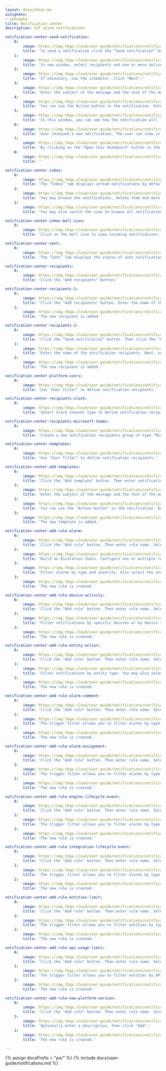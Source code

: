```yaml
---
layout: docwithnav-pe
assignees:
- ashvayka
title: Notification center
description: IoT alarm notifications

notification-center-send-notification:
    0:
        image: https://img.tbqa.cloud/user-guide/notifications/notification-center-send-notification-1-pe.png
        title: 'To send a notification click the “Send notification” button in the upper right corner of the notification page;'
    1:
        image: https://img.tbqa.cloud/user-guide/notifications/notification-center-send-notification-2-pe.png
        title: 'In new window, select recipients and one or more delivery methods. In this example, let`s consider the Web delivery method;'
    2:
        image: https://img.tbqa.cloud/user-guide/notifications/notification-center-send-notification-3-pe.png
        title: 'If necessary, use the scheduler. Click "Next";'
    3:
        image: https://img.tbqa.cloud/user-guide/notifications/notification-center-send-notification-4-pe.png
        title: 'Enter the subject of the message and the text of the message;'
    4:
        image: https://img.tbqa.cloud/user-guide/notifications/notification-center-send-notification-5-pe.png
        title: 'You can use the Action button in the notification. Enter the button text, select the action type ("Open dashboard" or "Open URL link") and specify the URL link or dashboard that should open when the button is clicked. You can also display the icon in the notification and set its color. Click "Next";'
    5:
        image: https://img.tbqa.cloud/user-guide/notifications/notification-center-send-notification-6-pe.png
        title: 'In this window, you can see how the notification will look and also view the list of notification recipients. Click "Send";'
    6:
        image: https://img.tbqa.cloud/user-guide/notifications/notification-center-send-notification-7-pe.png
        title: 'User received a new notification. The user can view it by clicking on the bell icon in the upper right corner of the screen or in the Notification center page;'
    7:
        image: https://img.tbqa.cloud/user-guide/notifications/notification-center-send-notification-9-pe.png
        title: 'By clicking on the "Open this dashboard" button in the message, the user will open the dashboard window.'
    8:
        image: https://img.tbqa.cloud/user-guide/notifications/notification-center-send-notification-10-pe.png
        title: ''

notification-center-inbox:
    0:
        image: https://img.tbqa.cloud/user-guide/notifications/notification-center-inbox-1-pe.png
        title: 'The “Inbox” tab displays unread notifications by default;'
    1:
        image: https://img.tbqa.cloud/user-guide/notifications/notification-center-inbox-2-pe.png
        title: 'You may browse the notifications, delete them and mark them as read;'
    2:
        image: https://img.tbqa.cloud/user-guide/notifications/notification-center-inbox-3-pe.png
        title: 'You may also switch the view to browse all notifications.'

notification-center-inbox-bell-icon:
    0:
        image: https://img.tbqa.cloud/user-guide/notifications/notification-inbox-bell-icon-1-pe.png
        title: 'Click on the bell icon to view incoming notifications.'

notification-center-sent:
    0:
        image: https://img.tbqa.cloud/user-guide/notifications/notification-center-sent-1-pe.png
        title: 'The “Sent” tab displays the status of sent notifications. You may use the "Notify again" button to copy an existing notification and send it again.'

notification-center-recipients:
    0:
        image: https://img.tbqa.cloud/user-guide/notifications/notification-center-recipients-1-pe.png
        title: 'Click the "Add recipients" button;'

notification-center-recipients-1:
    0:
        image: https://img.tbqa.cloud/user-guide/notifications/notification-center-recipients-2-pe.png
        title: 'Click the "Add recipients" button. Enter the name of the notification recipients. Next, select one of the three types of recipients: platform users, Microsoft Teams and Slack entities. From the "User filter" list, select who you want to send messages or notifications to. Click "Add";'
    1:
        image: https://img.tbqa.cloud/user-guide/notifications/notification-center-recipients-3-pe.png
        title: 'The new recipient is added.'

notification-center-recipients-2:
    0:
        image: https://img.tbqa.cloud/user-guide/notifications/notification-center-recipients-4-pe.png
        title: 'Click the “Send notification” button. Then click the "Create new" button;'
    1:
        image: https://img.tbqa.cloud/user-guide/notifications/notification-center-recipients-5-pe.png
        title: 'Enter the name of the notification recipients. Next, select one of the three types of recipients: platform users, Microsoft Teams and Slack entities. From the "User filter" list, select who you want to send messages or notifications to. Click "Add";'
    2:
        image: https://img.tbqa.cloud/user-guide/notifications/notification-center-recipients-6-pe.png
        title: 'The new recipient is added.'

notification-center-platform-users:
    0:
        image: https://img.tbqa.cloud/user-guide/notifications/notification-center-recipients-list-1-pe.png
        title: 'Use "User filter" to define notification recipients.'

notification-center-recipients-slack:
    0:
        image: https://img.tbqa.cloud/user-guide/notifications/notification-center-recipients-slack-1-pe.png
        title: 'Select Slack channel type to define notification recipients.'

notification-center-recipients-microsoft-teams:
    0:
        image: https://img.tbqa.cloud/user-guide/notifications/notification-center-recipients-microsoft-teams-1-pe.png
        title: 'Create a new notification recipients group of type "Microsoft Teams" enter webhook URL and channel name.'

notification-center-templates:
    0:
        image: https://img.tbqa.cloud/user-guide/notifications/notification-center-templates-1-pe.png
        title: 'Use "User filter" to define notification recipients.'

notification-center-add-templates:
    0:
        image: https://img.tbqa.cloud/user-guide/notifications/notification-center-add-templates-1-pe.png
        title: 'Click the "Add template" button. Then enter notification template name and type. Select one or more delivery methods. In this example, let’s consider the Web delivery method. Click "Next";'
    1:
        image: https://img.tbqa.cloud/user-guide/notifications/notification-center-add-templates-2-pe.png
        title: 'Enter the subject of the message and the text of the message;'
    2:
        image: https://img.tbqa.cloud/user-guide/notifications/notification-center-add-templates-3-pe.png
        title: 'You can use the "Action button" in the notification. Enter the button text, select the action type ("Open dashboard" or "Open URL link") and specify the URL link or dashboard that should open when the button is clicked. You can also display the icon in the notification and set its color. Click "Next";'
    3:
        image: https://img.tbqa.cloud/user-guide/notifications/notification-center-add-templates-4-pe.png
        title: 'The new template is added.'

notification-center-add-rule-alarm:
    0:
        image: https://img.tbqa.cloud/user-guide/notifications/notification-center-add-rule-alarm-1-pe.png
        title: 'Сlick the "Add rule" button. Then enter rule name. Select trigger - Alarm. Then, select template from the list or create your own;'
    1:
        image: https://img.tbqa.cloud/user-guide/notifications/notification-center-add-rule-alarm-2-pe.png
        title: 'Build an Escalation chain. Configure one or multiple recipients of the notification. Also configure alarm statuses, which will stop the escalation chain Click "Next";'
    2:
        image: https://img.tbqa.cloud/user-guide/notifications/notification-center-add-rule-alarm-3-pe.png
        title: 'Filter alarms by type and severity. Also select the event types that will trigger notification. Click "Add";'
    3:
        image: https://img.tbqa.cloud/user-guide/notifications/notification-center-add-rule-alarm-4-pe.png
        title: 'The new rule is created.'

notification-center-add-rule-device-activity:
    0:
        image: https://img.tbqa.cloud/user-guide/notifications/notification-center-add-rule-device-activity-1-pe.png
        title: 'Сlick the "Add rule" button. Then enter rule name. Select trigger - Alarm. Then, select template from the list and specify recipient. Click "Next";'
    1:
        image: https://img.tbqa.cloud/user-guide/notifications/notification-center-add-rule-device-activity-2-pe.png
        title: 'Filter notifications by specific devices or by device types. You may also select the event types that will trigger notification. Click "Add";'
    2:
        image: https://img.tbqa.cloud/user-guide/notifications/notification-center-add-rule-device-activity-3-pe.png
        title: 'The new rule is created.'

notification-center-add-rule-entity-action:
    0:
        image: https://img.tbqa.cloud/user-guide/notifications/notification-center-add-rule-entity-action-1-pe.png
        title: 'Сlick the "Add rule" button. Then enter rule name. Select trigger - Entity action. Then, select template from the list and specify recipient. Click "Next";'
    1:
        image: https://img.tbqa.cloud/user-guide/notifications/notification-center-add-rule-entity-action-2-pe.png
        title: 'Filter notifications by entity type. You may also select the event types that will trigger notification. Click "Add";'
    2:
        image: https://img.tbqa.cloud/user-guide/notifications/notification-center-add-rule-entity-action-3-pe.png
        title: 'The new rule is created.'

notification-center-add-rule-alarm-comment:
    0:
        image: https://img.tbqa.cloud/user-guide/notifications/notification-center-add-rule-alarm-comment-1-pe.png
        title: 'Сlick the "Add rule" button. Then enter rule name. Select trigger - Alarm comment. Then, select template from the list and specify recipient. Click "Next";'
    1:
        image: https://img.tbqa.cloud/user-guide/notifications/notification-center-add-rule-alarm-comment-2-pe.png
        title: 'The trigger filter allows you to filter alarms by type, severity, and status. You may also select to notify only on user comments and skip system comments. Optionally, you may notify users on comments update. Click "Add";'
    2:
        image: https://img.tbqa.cloud/user-guide/notifications/notification-center-add-rule-alarm-comment-3-pe.png
        title: 'The new rule is created.'

notification-center-add-rule-alarm-assignment:
    0:
        image: https://img.tbqa.cloud/user-guide/notifications/notification-center-add-rule-alarm-assignment-1-pe.png
        title: 'Сlick the "Add rule" button. Then enter rule name. Select trigger - Alarm assignment. Then, select template from the list and specify recipient. Click "Next";'
    1:
        image: https://img.tbqa.cloud/user-guide/notifications/notification-center-add-rule-alarm-assignment-2-pe.png
        title: 'The trigger filter allows you to filter alarms by type, severity, and status. You may also select the event types that will trigger notification: assign or unassign. Click "Add";'
    2:
        image: https://img.tbqa.cloud/user-guide/notifications/notification-center-add-rule-alarm-assignment-3-pe.png
        title: 'The new rule is created.'

notification-center-add-rule-engine-lifecycle-event:
    0:
        image: https://img.tbqa.cloud/user-guide/notifications/notification-center-add-rule-engine-lifecycle-event-1-pe.png
        title: 'Сlick the "Add rule" button. Then enter rule name. Select trigger - Rule engine lifecycle event. Then, select template from the list and specify recipient. Click "Next";'
    1:
        image: https://img.tbqa.cloud/user-guide/notifications/notification-center-add-rule-engine-lifecycle-event-2-pe.png
        title: 'The trigger filter allows you to filter alarms by type, severity, and status. You may also select the event types that will trigger notification: assign or unassign. Click "Add";'
    2:
        image: https://img.tbqa.cloud/user-guide/notifications/notification-center-add-rule-engine-lifecycle-event-3-pe.png
        title: 'The new rule is created.'

notification-center-add-rule-integration-lifecycle-event:
    0:
        image: https://img.tbqa.cloud/user-guide/notifications/notification-center-add-rule-integration-lifecycle-event-1-pe.png
        title: 'Сlick the "Add rule" button. Then enter rule name. Select trigger - Integration lifecycle event. Then, select template from the list and specify recipient. Click "Next";'
    1:
        image: https://img.tbqa.cloud/user-guide/notifications/notification-center-add-rule-integration-lifecycle-event-2-pe.png
        title: 'The trigger filter allows you to filter alarms by type, severity, and status. You may also select the event types that will trigger notification: assign or unassign. Click "Add";'
    2:
        image: https://img.tbqa.cloud/user-guide/notifications/notification-center-add-rule-integration-lifecycle-event-3-pe.png
        title: 'The new rule is created.'

notification-center-add-rule-entities-limit:
    0:
        image: https://img.tbqa.cloud/user-guide/notifications/notification-center-add-rule-entities-count-limit-1-pe.png
        title: 'Сlick the "Add rule" button. Then enter rule name. Select trigger - Entities limit. Then, select template from the list and specify recipient. Click "Next";'
    1:
        image: https://img.tbqa.cloud/user-guide/notifications/notification-center-add-rule-entities-count-limit-2-pe.png
        title: 'The trigger filter allows you to filter entities by type and setup threshold. Click "Add";'
    2:
        image: https://img.tbqa.cloud/user-guide/notifications/notification-center-add-rule-entities-count-limit-3-pe.png
        title: 'The new rule is created.'

notification-center-add-rule-api-usage-limit:
    0:
        image: https://img.tbqa.cloud/user-guide/notifications/notification-center-add-rule-api-usage-limit-1-pe.png
        title: 'Сlick the "Add rule" button. Then enter rule name. Select trigger - API usage limit. Then, select template from the list and specify recipient. Click "Next";'
    1:
        image: https://img.tbqa.cloud/user-guide/notifications/notification-center-add-rule-api-usage-limit-2-pe.png
        title: 'The trigger filter allows you to filter entities by API features. You may also select the event types that will trigger notification: enable, warning, disabled. Click "Add";'
    2:
        image: https://img.tbqa.cloud/user-guide/notifications/notification-center-add-rule-api-usage-limit-3-pe.png
        title: 'The new rule is created.'

notification-center-add-rule-new-platform-version:
    0:
        image: https://img.tbqa.cloud/user-guide/notifications/notification-center-add-rule-new-platform-version-1-pe.png
        title: 'Сlick the "Add rule" button. Then enter rule name. Select trigger - New platform version. Then, select template from the list and specify recipient. Click "Next";'
    1:
        image: https://img.tbqa.cloud/user-guide/notifications/notification-center-add-rule-new-platform-version-2-pe.png
        title: 'Optionally enter a description, then click "Add";'
    2:
        image: https://img.tbqa.cloud/user-guide/notifications/notification-center-add-rule-new-platform-version-3-pe.png
        title: 'The new rule is created.'

---
```


{% assign docsPrefix = "pe/" %}
{% include docs/user-guide/notifications.md %}